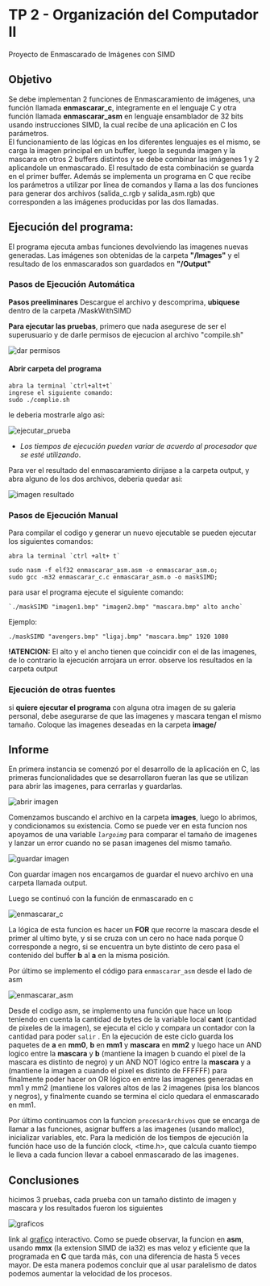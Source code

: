 # TP 2 - Organización del Computador II
Proyecto de Enmascarado de Imágenes con SIMD

## Objetivo

Se debe implementan 2 funciones de Enmascaramiento de imágenes, una función llamada **enmascarar_c**, integramente en el lenguaje C y otra función llamada **enmascarar_asm** en lenguaje ensamblador de 32 bits usando instrucciones SIMD, la cual recibe de una aplicación en C los parámetros.  
El funcionamiento de las lógicas en los diferentes lenguajes es el mismo, se carga la imagen principal en un buffer, luego la segunda imagen y la mascara en otros 2 buffers distintos y se debe combinar las imágenes 1 y 2 aplicandole un enmascarado. El resultado de esta combinación se guarda en el primer buffer. 
Además se implementa un programa en C que recibe los parámetros a utilizar por línea de comandos y llama a las dos funciones para generar dos archivos (salida_c.rgb y salida_asm.rgb) que corresponden a las imágenes producidas por las dos llamadas.


## Ejecución del programa:
El programa ejecuta ambas funciones devolviendo las imagenes nuevas generadas. Las imágenes son obtenidas de la carpeta **"/Images"** y el resultado de los enmascarados son guardados en **"/Output"**

### Pasos de Ejecución Automática
**Pasos preeliminares** Descargue el archivo y descomprima, **ubiquese** dentro de la carpeta /MaskWithSIMD

**Para ejecutar las pruebas**, primero que nada asegurese de ser el superusuario y de darle permisos de ejecucion al archivo "compile.sh"

![dar permisos](https://scontent.faep8-2.fna.fbcdn.net/v/t1.6435-9/251777435_10217838325744013_8475622212545039199_n.jpg?_nc_cat=104&_nc_rgb565=1&ccb=1-5&_nc_sid=730e14&_nc_ohc=0I9dwCwBOIEAX8HhBzF&_nc_ht=scontent.faep8-2.fna&oh=fd71b2b7a4f9e95656096f749ec22d62&oe=61A42D65)

#### Abrir carpeta del programa
```
abra la terminal `ctrl+alt+t`
ingrese el siguiente comando:
sudo ./complie.sh
```
le deberia mostrarle algo asi:

![ejecutar_prueba](https://scontent.faep8-1.fna.fbcdn.net/v/t1.6435-9/252088367_10217838325984019_8172154905620179787_n.jpg?_nc_cat=106&_nc_rgb565=1&ccb=1-5&_nc_sid=730e14&_nc_ohc=uC4bpNbhobwAX-SfJpS&_nc_ht=scontent.faep8-1.fna&oh=7a06e438b39b7e892677e1d0fc33ac46&oe=61A6A0C8)

* *Los tiempos de ejecución pueden variar de acuerdo al procesador que se esté utilizando*.

Para ver el resultado del enmascaramiento dirijase a la carpeta output, y abra alguno de los dos archivos, deberia quedar asi:

![imagen resultado](https://scontent.faep8-1.fna.fbcdn.net/v/t1.6435-9/247078269_10217838348424580_2651080192619419760_n.jpg?_nc_cat=111&_nc_rgb565=1&ccb=1-5&_nc_sid=730e14&_nc_ohc=S_utowiqlx0AX_RltPG&_nc_ht=scontent.faep8-1.fna&oh=39119f4a895f72bf052da71e72236aae&oe=61A72261)

### Pasos de Ejecución Manual

Para compilar el codigo y generar un nuevo ejecutable se pueden ejecutar los siguientes comandos:

```
abra la terminal `ctrl +alt+ t`  

sudo nasm -f elf32 enmascarar_asm.asm -o enmascarar_asm.o;
sudo gcc -m32 enmascarar_c.c enmascarar_asm.o -o maskSIMD;
```

para usar el programa ejecute el siguiente comando:
```
`./maskSIMD "imagen1.bmp" "imagen2.bmp" "mascara.bmp" alto ancho`
```
Ejemplo:

`./maskSIMD "avengers.bmp" "ligaj.bmp" "mascara.bmp" 1920 1080`

**!ATENCION:** El alto y el ancho tienen que coincidir con el de las imagenes, de lo contrario la ejecución arrojara un error.
observe los resultados en la carpeta output

### Ejecución de otras fuentes

si **quiere ejecutar el programa** con alguna otra imagen de su galeria personal, debe asegurarse de que las imagenes y mascara tengan el mismo tamaño. Coloque las imagenes deseadas en la carpeta **image/**

## Informe
En primera instancia se comenzó por el desarrollo de la aplicación en C, las primeras funcionalidades que se desarrollaron fueran las que se utilizan para abrir las imagenes, para cerrarlas y guardarlas.

![abrir imagen](https://scontent.faep8-2.fna.fbcdn.net/v/t1.6435-9/251482470_10217838023016445_1032772892767641671_n.jpg?_nc_cat=102&_nc_rgb565=1&ccb=1-5&_nc_sid=730e14&_nc_ohc=22D1ZSXBUiYAX8vLBPB&_nc_ht=scontent.faep8-2.fna&oh=5ad428089217c07c13195a8577e7403c&oe=61A6AAC9)

Comenzamos buscando el archivo en la carpeta **images**, luego lo abrimos, y condicionamos su existencia.
Como se puede ver en esta funcion nos apoyamos de una variable *`largoimg`* para comparar el tamaño de imagenes y lanzar un error cuando no se pasan imagenes del mismo tamaño.

![guardar imagen](https://scontent.faep8-2.fna.fbcdn.net/v/t1.6435-9/251047134_10217838047257051_3998477145262876613_n.jpg?_nc_cat=107&_nc_rgb565=1&ccb=1-5&_nc_sid=730e14&_nc_ohc=ZjbQ0nH1EmsAX-o_c_-&_nc_ht=scontent.faep8-2.fna&oh=7efddaf438a7339b5a06c5b49dc5674e&oe=61A4DE9D)

Con guardar imagen nos encargamos de guardar el nuevo archivo en una carpeta llamada output.

Luego se continuó con la función de enmascarado en c  

![enmascarar_c](https://scontent.faep8-2.fna.fbcdn.net/v/t1.6435-9/247155695_10217838058897342_902104059066661664_n.jpg?_nc_cat=107&_nc_rgb565=1&ccb=1-5&_nc_sid=730e14&_nc_ohc=Iz4pWcySgEUAX-0x6Nn&_nc_ht=scontent.faep8-2.fna&oh=3af29eed86b5534f027961faf418630f&oe=61A69E5F)  

La lógica de esta funcion es hacer un **FOR** que recorre la mascara desde el primer al ultimo byte, y si se cruza con un cero no hace nada porque 0 corresponde a negro, si se encuentra un byte distinto de cero pasa el contenido del buffer **b** al **a** en la misma posición. <asumimos que la mascara solo contiene colores blancos y negros> 

Por último se implemento el código para `enmascarar_asm` desde el lado de asm
  
  ![enmascarar_asm](https://scontent.faep8-1.fna.fbcdn.net/v/t1.6435-9/251604756_10217838105578509_2386260856377204698_n.jpg?_nc_cat=110&_nc_rgb565=1&ccb=1-5&_nc_sid=730e14&_nc_ohc=ZsHyy9A07CgAX8qVBSg&_nc_ht=scontent.faep8-1.fna&oh=44a70b05c97487334c40f5f69a2fb474&oe=61A4D7B2 
  )  
  
Desde el codigo asm, se implemento una función que hace un loop teniendo en cuenta la cantidad de bytes de la variable local **cant** (cantidad de pixeles de la imagen), se ejecuta el ciclo y compara un contador con la cantidad para poder `salir` . En la ejecución de este ciclo guarda los paquetes de **a** en **mm0**, **b** en **mm1** y **mascara** en **mm2** y luego hace un AND logico entre la **mascara** y **b** (mantiene la imagen b cuando el pixel de la mascara es distinto de negro) y un AND NOT lógico entre la **mascara** y a (mantiene la imagen a cuando el pixel es distinto de FFFFFF) para finalmente poder hacer on OR lógico en entre las imagenes generadas en mm1 y mm2 (mantiene los valores altos de las 2 imagenes (pisa los blancos y negros), y finalmente cuando se termina el ciclo quedara el enmascarado en mm1.
 
Por último continuamos con la funcion `procesarArchivos` que se encarga de llamar a las funciones, asignar buffers a las imagenes (usando malloc), inicializar variables, etc. Para la medición de los tiempos de ejecución la función hace uso de la función clock, <time.h>, que calcula cuanto tiempo le lleva a cada funcion llevar a caboel enmascarado de las imagenes.


## Conclusiones
hicimos 3 pruebas, cada prueba con un tamaño distinto de imagen y mascara y los resultados fueron los siguientes
  
 ![graficos](https://scontent.faep8-1.fna.fbcdn.net/v/t1.6435-9/251873397_10217838780315377_4266679851793519300_n.jpg?_nc_cat=105&_nc_rgb565=1&ccb=1-5&_nc_sid=730e14&_nc_ohc=naF06mLAOxYAX8MybQ6&tn=HE71w9qu0gGBze0U&_nc_ht=scontent.faep8-1.fna&oh=17eb5c5fe9cc0953b027ad13b7d79014&oe=61A41432)
 
  link al [grafico](https://docs.google.com/spreadsheets/d/e/2PACX-1vSaXXvnTpx8s7szfz8n3vajmtvT0GrOuswb9Y2VAvWH2cvRYvbclIyvVLLaB8zYjrkwZpgrWsa3VGZt/pubchart?oid=1087145314&format=interactive) interactivo.
 Como se puede observar, la funcion en **asm**, usando **mmx** (la extension SIMD de ia32) es mas veloz y eficiente que la programada en **C** que tarda más, con una diferencia de hasta 5 veces mayor. De esta manera podemos concluir que al usar paralelismo de datos podemos aumentar la velocidad de los procesos.
